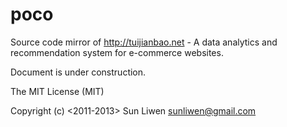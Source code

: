 poco
====

Source code mirror of http://tuijianbao.net - A data analytics and recommendation system for e-commerce websites.

Document is under construction.

The MIT License (MIT)

Copyright (c) <2011-2013> Sun Liwen <sunliwen@gmail.com>
